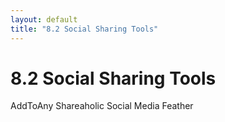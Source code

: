 ```yaml
---
layout: default
title: "8.2 Social Sharing Tools"
---
```


# 8.2 Social Sharing Tools

AddToAny
Shareaholic
Social Media Feather

